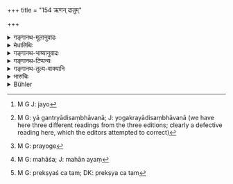 +++
title = "154 ऋणन् दातुम्"

+++

<details><summary>गङ्गानथ-मूलानुवादः</summary>

He who, unable to repay the debt, wishes to renew the contract, shall change the bond, after paying the accrued interest.—(154)


If by lapse of time the debtor becomes bereft of the capacity to pay, he should be made to pay the debt according to hit capacity, taking into consideration the time and place and the rate of interest.


atha śaktivihīnaḥ syād ṛṇī kālaviparyayāt | 
śakyaprekṣam ṛṇaṃ dāpyaḥ kāle deśe yathodayam ||
</details>

<details><summary>मेधातिथिः</summary>

वृद्धिद्विगुणीभूतम् **ऋणं** धनपरिक्षयाद् **दातुम् अशक्तो यः स पुनः क्रियाम्** कारयितव्यः । **करणं** लेख्यसाक्ष्यादि परिवर्तयितव्यः । **वृद्धिं** तु दद्यात् **निर्जिताम्**, यावती गणनया भवतीत्य् अर्थः । द्विगुणाद् अधिकं न ग्राह्यम् इति यद् उक्तं तस्यायम् अपवादः । नवो[^३५२] ह्य् अयं प्रयोग इति । कुतः पुनः द्वैगुण्यापवादार्थता । यावता नेह किंचिद् ईदृशं वचनम् अस्ति वृद्धिसहितं धनं वर्धते मूलधनं वा । केवलं पुनः क्रिया श्रूयते । सा च **करणं परिवर्तयेद्** इति व्याख्यान्तरेण व्याख्याता । 


[^३५२]:
     M G J: jayo

- <u>यदि</u> न वर्धते किम् अर्थं तर्हि करणपरिवर्तनम् ।

- <u>उच्यते</u> । शान्तलाभे धने ऽदीयमाने आलस्यादिसंभावना[^३५३] साक्षिणश् च दीर्घे गच्छति काले विस्मरेयुः । यथोक्तम् ।


[^३५३]:
     M G: yā gantryādisaṃbhāvanā; J: yogakrayādisaṃbhāvanā (we have here three different readings from the three editions; clearly a defective reading here, which the editors attempted to correct)

- यत्र कार्ये भवेद् येन कृतोपेक्षा दशाब्दिकी ।

- विवादस् तत्र नैव स्यात् साहसेषु विशेषतः ॥

तथा "दशवर्षोपेक्षितम् ऋणम् असाध्यम्" (कश् ३.११.१३) इति । तथाच पूर्वे स्म व्याचक्षते । 

- अयं च राज्ञः उपदेशः पीडितस्यानुग्रहः । यदि च द्विगुणस्य नवीकरणेन पुनः प्रयोगो[^३५४] वृद्धिसहितस्य पुनर् वृद्धिर् महांश् च[^३५५] पीडितस्यानुग्रहः । अथ सर्वं तदानीम् अवष्टभ्य न दाप्यते, एषो ऽनुग्रहो निर्धनस्य । ईदृशो ऽनुग्रहो दैवेनैव कृतः । तथा च सर्वस्मृतिष्व् अस्याम् अवस्थायां विहितम् ।


[^३५५]:
     M G: mahāśa; J: mahān ayaṃ


[^३५४]:
     M G: prayoge

- अथ शक्तिविहीनः स्याद् ऋणी कालविपर्ययात् ।

- प्रेक्ष्य शक्तिम्[^३५६] ऋणं दाप्यः काले देशे यथोदयम् ॥


[^३५६]:
     M G: prekṣyaś ca tam; DK: prekṣya ca tam

यद्य् अधमर्णो दैवदोषान् निर्धनीभूतस् तदा न दुर्गावरोधादिना राज्ञा पीडयितव्यः । किं तर्हि कर्तव्यम् । यदास्य कथंचिद् धनं भवेत् तदा यथासंभवं शनैः शनैर् दापयितव्यः । "प्रेक्ष्य शक्तिम्" धनवत्तां[^३५७] ज्ञात्वेत्य् अर्थः । दाप्य्ः उचितस्य । वक्ष्यति "कर्मणापि समं कुर्यात्" (म्ध् ८.१७७) इति । तस्मात् कारणपरिवृत्तौ[^३५८] यद् एवोक्तम् अस्माभिस् तद् एव प्रयोजनम् ॥ ८.१५४ ॥
</details>

<details><summary>गङ्गानथ-भाष्यानुवादः</summary>

If a man, having his wealth reduced, is unable to pay the doubled principal, he should be made to renew the contract, and to ‘*change*
*the deed*’—*i.e*., the document properly attested. But he should pay
the interest that has already accrued.

This is an exception to what has been said as to the creditor not receiving more than double of bis principal;—since the loan-transaction remains in force.

“How does it follow that there is an exception to the non-exceeding of the double?”

Because in this case there is nothing to show whether further interest accrues upon the principal along with the accrued interest, or upon the principal only; all that is mentioned is the ‘renewal of the contract,’ which is explained in other words—‘he shall *change the bond*.’

“If further interest does not accrue on past interest, for what purpose should the bond be altered?”

The answer is as follows:—When interest has ceased to accrue, and the money is not paid, there is every possibility of laxity (on the part of the debtor), and of the witnesses (of the old document), forgetting all about the transaction; and a debt thus ignored for ten years would become non-payable; as has been declared in the following text.—‘Where a document is ignored for ten years, there can be no suit on its basis; especially in the case of assaults (?).’

This is how it has been explained by older writers.

The following verse (from Nārada, 131) lays down the favour that the king may show towards the debtor:

> *If by lapse of time the debtor becomes bereft of the capacity to pay, > he should be made to pay* *the debt according to hit capacity*, > *taking into consideration the time and place and the rate of > interest*.

\[The meaning of this is as follows\]—

If, through evil fate, the debtor becomes reduced to poverty, he shall not he chastised with imprisonment in the jail and soforth. “What is there to be done?” Whenever he should happen to have any property at all, he should be made to repay the debt by small instalments;—this is what is meant by the phrase ‘*according to his capacity*.’ This is what is going to be described as—‘the debt should he liquidated even by bodily labour, etc., etc.’ (8.177.)

In view of this text, the use of altering the bond is just as we have explained above.
</details>

<details><summary>गङ्गानथ-टिप्पन्यः</summary>

*Karaṇa*’—‘Written bond’ (Kullūka and Rāghavānanda);—‘written bond and
witnesses’ (Medhātithi).

This verse is quoted in *Parāśaramādhava* (Vyavahāra, p. 193), which adds the following explanation:—‘When the time for repayment arrives, if the debtor, find himself unable to pay the whole amount due—the principal along with accrued interest,—and the creditor is unwilling to keep the loan hanging,—and should wish to renew the transaction on the same terms, he should pay the accrued interest and renew the bond, dated afresh with the new date.’

It is quoted in *Vivādaratnākara* (p. 72), as laying down one of the methods of ‘compound interest.’ It adds the following notes:—‘*Nirjitām*,’ legally due to the creditor; of this accrued interest he should pay either the whole, or a part only, and add the remainder to the principal and renew the bond for the total;—in
*Nṛsiṃhaprasāda* (Vyavahāra, 19b);—in *Kṛtyakalpataru* (80a), which
explains ‘*nirjitām*’ as ‘determined to have already accrued to the creditor,’—and ‘*karaṇ* *am parivartayet*’ as ‘should write another document attested by fresh witnesses’;—and in *Vīramitrodaya* (Vyavahāra, 104a).

At the end of Adhyāya VIII, Mandlik has printed the following verse with Medhātithi’s explanation thereupon—

> atha śaktivihīnaḥ syād ṛṇī kālaviparyayāt \|  
> śakyaprekṣam ṛṇaṃ dāpyaḥ kāle deśe yathodayam \|\|

This verse, though commented upon by Medhātithi, has been omitted by all other commentators.

It is found in Nārada (131.) It is quoted in *Vivādaratnākara* (p. 71) as from Nārada; it explains ‘*Śaktivihīnaḥ*’ as ‘without ability to repay the debt,’ and ‘*kālaviparyayāt*’ as ‘on account of famine and so forth.’

The verse is not Manu’s, it is Nārada’s; and it has been only quoted by Medhātithi and explained by him in course of his comment on verse 159.
</details>

<details><summary>गङ्गानथ-तुल्य-वाक्यानि</summary>

**(verses 8.154-155)  
**

*Nārada* (1.131, 134).—‘When a debtor has been disabled by a reverse of
fortune (from paying the debt), he shall be made to discharge the debt gradually, according to bis means, as he happens to gain wealth. If the debtor, owing to a calamity, has not means sufficient to discharge the whole debt, the claim of the creditor shall be entered in a legal document, specifying the caste (of the parties), their names and names of their neighbours.’

*Bṛhaspati* (11.47, 60).—‘A loan shall be restored on demand, if no time
has been fixed; or on the expiry of the time, if time has been fixed; or when interest ceases. When the time fixed for payment has elapsed, and the interest has ceased, the creditor may either recover his loan or cause a new bond to be written in the form of compound interest.’

*Bhāradvāja* (Parāśaramādhava-Vyava., p. 193).—‘If the debtor has no
money to repay the debt, he shall liquidate it by giving grains, gold, or cattle, or clothes, slaves or conveyances.’
</details>

<details><summary>भारुचिः</summary>

मूलहिरण्यस्य पुनः क्रिया न वृद्धेः । कथम् । यो हि गृहीता मूलं वृद्धिं च दातुम् अशक्तः करणं साक्ष्यादि परिवर्तयितुम् इच्छेत्, स पूर्व**निर्जितां वृद्धिं** दत्वा मूलमात्रस्य **करणं परिवर्तयेत्** । न तत्र वृद्धिम् आरोपयेत् । यच् च दद्यात् तद् वृद्धितः शोधयेत्, न तु मूलतः । अयं च राज्ञ उपदेशः । पीडितस्य वृद्ध्या राज्ञैवाकारयितव्यम् ॥ ८.१५३ ॥
</details>

<details><summary>Bühler</summary>

154	He who, unable to pay a debt (at the fixed time), wishes to make a new contract, may renew the agreement, after paying the interest which is due.
</details>
